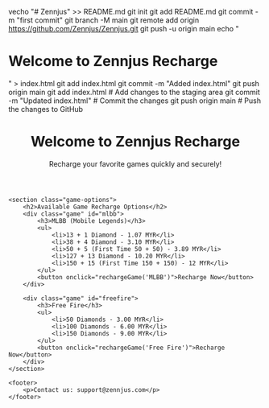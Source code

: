 vecho "# Zennjus" >> README.md
git init
git add README.md
git commit -m "first commit"
git branch -M main
git remote add origin https://github.com/Zennjus/Zennjus.git
git push -u origin main
echo "<!DOCTYPE html><html><head><title>Zennjus Recharge</title></head><body><h1>Welcome to Zennjus Recharge</h1></body></html>" > index.html
git add index.html
git commit -m "Added index.html"
git push origin main
git add index.html  # Add changes to the staging area
git commit -m "Updated index.html"  # Commit the changes
git push origin main  # Push the changes to GitHub
<!DOCTYPE html>
<html lang="en">
<head>
    <meta charset="UTF-8">
    <meta name="viewport" content="width=device-width, initial-scale=1.0">
    <title>Zennjus Recharge Service</title>
    <link rel="stylesheet" href="style.css">  <!-- Link to external CSS file -->
    <script src="script.js" defer></script>  <!-- Link to external JS file -->
</head>
<body>
    <header>
        <h1>Welcome to Zennjus Recharge</h1>
        <p>Recharge your favorite games quickly and securely!</p>
    </header>

    <section class="game-options">
        <h2>Available Game Recharge Options</h2>
        <div class="game" id="mlbb">
            <h3>MLBB (Mobile Legends)</h3>
            <ul>
                <li>13 + 1 Diamond - 1.07 MYR</li>
                <li>38 + 4 Diamond - 3.10 MYR</li>
                <li>50 + 5 (First Time 50 + 50) - 3.89 MYR</li>
                <li>127 + 13 Diamond - 10.20 MYR</li>
                <li>150 + 15 (First Time 150 + 150) - 12 MYR</li>
            </ul>
            <button onclick="rechargeGame('MLBB')">Recharge Now</button>
        </div>
        
        <div class="game" id="freefire">
            <h3>Free Fire</h3>
            <ul>
                <li>50 Diamonds - 3.00 MYR</li>
                <li>100 Diamonds - 6.00 MYR</li>
                <li>150 Diamonds - 9.00 MYR</li>
            </ul>
            <button onclick="rechargeGame('Free Fire')">Recharge Now</button>
        </div>
    </section>

    <footer>
        <p>Contact us: support@zennjus.com</p>
    </footer>
</body>
</html>
